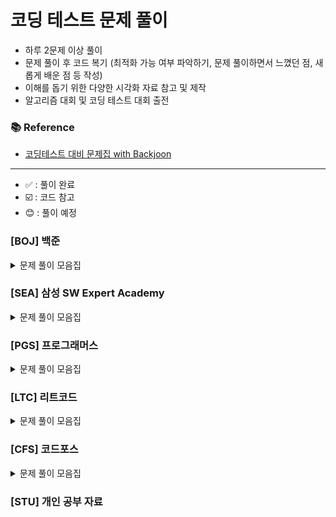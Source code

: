 
# 코딩 테스트 문제 풀이

- 하루 2문제 이상 풀이
- 문제 풀이 후 코드 복기 (최적화 가능 여부 파악하기, 문제 풀이하면서 느꼈던 점, 새롭게 배운 점 등 작성)
- 이해를 돕기 위한 다양한 시각화 자료 참고 및 제작
- 알고리즘 대회 및 코딩 테스트 대회 출전

### 📚 Reference
- [코딩테스트 대비 문제집 with Backjoon](https://github.com/tony9402/baekjoon)

---
- ✅ : 풀이 완료
- ☑️ : 코드 참고
- :blush: : 풀이 예정
### [BOJ] 백준



<details>
	<summary>문제 풀이 모음집</summary>
  </br>


|     번호      | 이름                                                   |  난이도   | 코드                      | 시간 | 유형                           |   상태    |
|:-----------:|:-----------------------------------------------------|:------:|:---------------------------|:------|:--------------------------------|:-------:|
| **_1260_**  | [DFS와 BFS](https://www.acmicpc.net/problem/1260)     |  실버 2  | BOJ/BFS/P1260              | -     | `BFS`                           |    ✅    |
| **_1707_**  | [이분 그래프](https://www.acmicpc.net/problem/1707)       |  골드 4  | BOJ/BFS/P1707              | -     | `BFS`                           |    ✅    |
| **_3055_**  | [탈출](https://www.acmicpc.net/problem/3055)           |  골드 4  | BOJ/BFS/P3055              | -     | `BFS`                           | :blush: |
| **_7576_**  | [토마토](https://www.acmicpc.net/problem/7576)          |  골드 5  | BOJ/BFS/P7576              | -     | `BFS`                           |    ✅    |
| **_11724_** | [연결 요소의 개수](https://www.acmicpc.net/problem/11724)   |  실버 2  | BOJ/BFS/P11724             | -     | `BFS`                           |    ✅    |
| **_2805_**  | [나무 자르기](https://www.acmicpc.net/problem/2805)       |  실버 2  | BOJ/BinarySearch/P2805     | -     | `BinarySearch`                  | :blush: |
| **_1759_**  | [암호 만들기](https://www.acmicpc.net/problem/1759)       |  골드 5  | BOJ/DFS/P1759              | -     | `DFS`                           |    ✅    |
| **_9663_**  | [N-Queen](https://www.acmicpc.net/problem/9663)      |  골드 4  | BOJ/DFS/P9663              | -     | `DFS`                           | :blush: |
| **_1463_**  | [1로 만들기](https://www.acmicpc.net/problem/1463)       |  실버 3  | BOJ/DP/P1463               | -     | `DP`                            |    ✅    |
| **_9095_**  | [1, 2, 3 더하기](https://www.acmicpc.net/problem/9095)  |  실버 3  | BOJ/DP/P9095               | -     | `DP`                            |    ✅    |
| **_10844_** | [쉬운 계단수](https://www.acmicpc.net/problem/10844)      |  실버 1  | BOJ/DP/P10844              | -     | `DP`                            |    ✅    |
| **_11726_** | [2×n 타일링](https://www.acmicpc.net/problem/11726)     |  실버 3  | BOJ/DP/P11726              | -     | `DP`                            |    ✅    |
| **_11727_** | [2×n 타일링 2](https://www.acmicpc.net/problem/11727)   |  실버 3  | BOJ/DP/P11727              | -     | `DP`                            |    ✅    |
| **_14476_** | [최대공약수 하나 빼기](https://www.acmicpc.net/problem/14476) |  골드 2  | BOJ/GCD/P14476             | -     | `GCD`                           | :blush: |
| **_2252_**  | [줄 세우기](https://www.acmicpc.net/problem/2252)        |  골드 3  | BOJ/Graph/P2252            | -     | `Graph`                         | :blush: |
| **_1202_**  | [보석 도둑](https://www.acmicpc.net/problem/1202)        |  골드 2  | BOJ/Greedy/P1202           | -     | `Greedy`                        | :blush: |
| **_1927_**  | [최소 힙](https://www.acmicpc.net/problem/1927)         |  실버 2  | BOJ//P1927                 | -     | `Heap`                          | :blush: |
| **_11279_** | [최대 힙](https://www.acmicpc.net/problem/11279)        |  실버 2  | BOJ//P11279                | -     | `Heap`                          | :blush: |
| **_1717_**  | [집합의 표현](https://www.acmicpc.net/problem/1717)       |  골드 5  | BOJ/Set/P1717              | -     | `Set`                           | :blush: |
| **_1713_**  | [후보 추천하기](https://www.acmicpc.net/problem/1713)      |  실버 1  | BOJ/Simulation/P1713       | -     | `Simulation`                    | :blush: |
| **_2042_**  | [구간 합 구하기](https://www.acmicpc.net/problem/2042)     |  골드 5  | BOJ/Tree/IndexedTree/P2042 | -     | `Tree`, `Indexed Tree`          | :blush: |
| **_2243_**  | [사탕상자](https://www.acmicpc.net/problem/2243)         | 플래티넘 5 | BOJ/Tree/IndexedTree/P2243 | -     | `Tree`, `Indexed Tree`          | :blush: |
| **_1922_**  | [네트워크 연결](https://www.acmicpc.net/problem/1922)      |  골드 4  | BOJ/MST/P1922              | -     | `Tree`, `MST`                   | :blush: |
| **_2043_**  | [수 묶기](https://www.acmicpc.net/problem/2043)         | 플래티넘 2 | BOJ/Tree/P2043             | -     | `Tree`                          | :blush: |
| **_9202_**  | [Boggle](https://www.acmicpc.net/problem/9202)       | 플래티넘 5 | BOJ/Trie/P9202             | -     | `Trie`                          | :blush: |
| **_1806_**  | [부분합](https://www.acmicpc.net/problem/1806)          |  골드 4  | BOJ/TwoPointer/P1806       | -     | `TwoPointer`                    | :blush: |
| **_2003_**  | [수들의 합 2](https://www.acmicpc.net/problem/2003)      |  실버 4  | BOJ/TwoPointer/P2003       | -     | `TwoPointer`                    | :blush: |
| **_2143_**  | [두 배열의 합](https://www.acmicpc.net/problem/2143)      |  골드 3  | BOJ/TwoPointer/P2143       | -     | `TwoPointer`                    | :blush: |

</details>

### [SEA] 삼성 SW Expert Academy

<details>
	<summary>문제 풀이 모음집</summary>
  </br>

|     번호      | 이름                                                  |      난이도      | 코드                     | 시간 | 유형                 |   상태    |
|:-----------:|:----------------------------------------------------|:-------------:|:--------------------------|:------|:----------------------|:-------:|
| **_1204_**  | [최빈수 구하기]                                           |      D2       | SWEA//P2143               | -     | ``                    | :blush: |
| **_1213_**  | [String]                                            |      D3       | SWEA//P1213               | -     | ``                    | :blush: |
| **_1859_**  | [백만 장자 프로젝트]                                        |      D2       | SWEA//P1859               | -     | ``                    | :blush: |
| **_2382_**  | [미생물 격리]                                            |  모의 SW 역량테스트  | SWEA//P2382               | -     | ``                    | :blush: |
| **_4013_**  | [특이한 자석]                                            |  모의 SW 역량테스트  | SWEA//P4013               | -     | ``                    | :blush: |
| **_4223_**  | [삼성이의 트라우마 극복]                                      |      D3       | SWEA//P4223               | -     | ``                    | :blush: |
| **_14510_** | [나무 높이]                                             |      D2       | SWEA//P14510              | -     | ``                    | :blush: |
| **_20739_** | [고대 유적 2]                                           |      D2       | SWEA//P20739              | -     | ``                    | :blush: |
| **_21131_** | [행렬정렬]                                              |      D3       | SWEA//P21131              | -     | ``                    | :blush: |
| **_22372_** | [직사각형과 점]                                           |      D2       | SWEA//P22372              | -     | ``                    | :blush: |
| **_22654_** | [차윤이의 RC카]                                          |      D2       | SWEA//P22654              | -     | ``                    | :blush: |

</details>

### [PGS] 프로그래머스

<details>
	<summary>문제 풀이 모음집</summary>
  </br>

|번호|이름|난이도|코드|시간|유형|
  |::|:-----|:-----:|:-----|:-----|:-----|

</details>

### [LTC] 리트코드

<details>
	<summary>문제 풀이 모음집</summary>
  </br>

|번호|이름|난이도|코드|시간|유형|
  |::|:-----|:-----:|:-----|:-----|:-----|

</details>

### [CFS] 코드포스

<details>
	<summary>문제 풀이 모음집</summary>
  </br>

|번호|이름|난이도|코드|시간|유형|
  |::|:-----|:-----:|:-----|:-----|:-----|

</details>



### [STU] 개인 공부 자료
